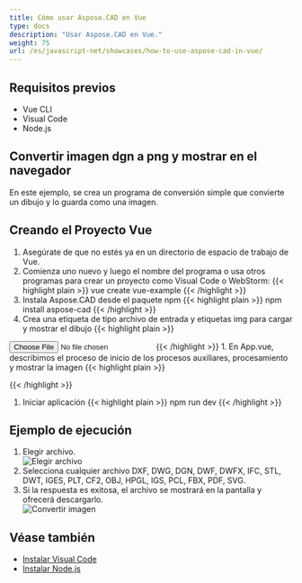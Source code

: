```yaml
---
title: Cómo usar Aspose.CAD en Vue
type: docs
description: "Usar Aspose.CAD en Vue."
weight: 75
url: /es/javascript-net/showcases/how-to-use-aspose-cad-in-vue/
---
```


## Requisitos previos
- Vue CLI
- Visual Code
- Node.js

## Convertir imagen dgn a png y mostrar en el navegador

En este ejemplo, se crea un programa de conversión simple que convierte un dibujo y lo guarda como una imagen.

## Creando el Proyecto Vue

1. Asegúrate de que no estés ya en un directorio de espacio de trabajo de Vue.
1. Comienza uno nuevo y luego el nombre del programa o usa otros programas para crear un proyecto como Visual Code o WebStorm:
{{< highlight plain >}}
vue create vue-example
{{< /highlight >}}
1. Instala Aspose.CAD desde el paquete npm
{{< highlight plain >}}
npm install aspose-cad
{{< /highlight >}}
1. Crea una etiqueta de tipo archivo de entrada y etiquetas img para cargar y mostrar el dibujo
{{< highlight plain >}}
<input id="file" type="file">
<img id="image" />
{{< /highlight >}}
1. En App.vue, describimos el proceso de inicio de los procesos auxiliares, procesamiento y mostrar la imagen
{{< highlight plain >}}
<script>
import {Drawing, PngOptions} from "aspose-cad";

export default{
  beforeCreate: function () {
    //necesario para iniciar el proceso de ensamblaje
    let recaptchaScript = document.createElement('script')
    recaptchaScript.setAttribute('src', '/node_modules/aspose-cad/dotnet.js')
    document.head.appendChild(recaptchaScript)

    let dotnet;
  },
  mounted() {
    window.addEventListener('load', this.onWindowLoad)
  },
  methods: {
    async onWindowLoad() {
      
      console.log("cargando WASM...");
      await dotnet.boot();
      console.log("WASM cargado");

      document.querySelector('input').addEventListener('change', function() {
            const reader = new FileReader();
            reader.onload = function() {

              let arrayBuffer = this.result;
              let array = new Uint8Array(arrayBuffer);

              // CARGAR
              let file = Image.load(array);
              console.log(file);

              // GUARDAR
              let exportedFilePromise = Image.save(array, new PngOptions());
              exportedFilePromise.then(exportedFile => {
                console.log(exportedFile);

                let urlCreator = window.URL || window.webkitURL;
                let blob = new Blob([exportedFile], { type: 'application/octet-stream' });
                let imageUrl = urlCreator.createObjectURL(blob);
                document.querySelector("#image").src = imageUrl;
              });
            }

            reader.readAsArrayBuffer(this.files[0]);
          },
          false);
    },
  },
}
</script>

<template>
  <header>
    <img alt="Logo de Vue" class="logo" src="./assets/logo.svg" width="125" height="125" />
    <p>Ejemplo de aspose.cad para Vue.</p>
  </header>

  <main>
    <input id="file" type="file">
    <br/>
    <img id="image" />
  </main>
</template>

<style scoped>
header {
  line-height: 1.5;
}
main{
  text-align: center;
}

.logo {
  display: block;
  margin: 0 auto 2rem;
}

@media (min-width: 1024px) {
  header {
    display: flex;
    place-items: center;
    padding-right: calc(var(--section-gap) / 2);
  }


  header .wrapper {
    display: flex;
    place-items: flex-start;
    flex-wrap: wrap;
  }
}
</style>
{{< /highlight >}}
1. Iniciar aplicación
{{< highlight plain >}}
npm run dev
{{< /highlight >}}

## Ejemplo de ejecución

1. Elegir archivo.<br>
![Elegir archivo](/_assets/javascript-net/vue/choose-file.png)<br>
1. Selecciona cualquier archivo DXF, DWG, DGN, DWF, DWFX, IFC, STL, DWT, IGES, PLT, CF2, OBJ, HPGL, IGS, PCL, FBX, PDF, SVG.
1. Si la respuesta es exitosa, el archivo se mostrará en la pantalla y ofrecerá descargarlo.<br>
![Convertir imagen](/_assets/javascript-net/vue/convert-image.png)<br>

## Véase también

- [Instalar Visual Code](https://code.visualstudio.com/)
- [Instalar Node.js](https://nodejs.org/en/)
